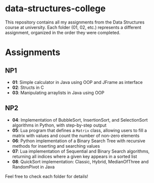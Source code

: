 # data-structures-college
This repository contains all my assignments from the Data Structures course at university. Each folder (01, 02, etc.) represents a different assignment, organized in the order they were completed.

# Assignments
## NP1
- **01**: Simple calculator in Java using OOP and JFrame as interface
- **02**: Structs in C
- **03**: Manipulating arraylists in Java using OOP
## NP2
- **04**: Implementation of BubbleSort, InsertionSort, and SelectionSort algorithms in Python, with step-by-step output
- **05**: Lua program that defines a `Matrix` class, allowing users to fill a matrix with values and count the number of non-zero elements
- **06**: Python implementation of a Binary Search Tree with recursive methods for inserting and searching values
- **07**: Lua implementation of Sequential and Binary Search algorithms, returning all indices where a given key appears in a sorted list
- **08**: QuickSort implementation: Classic, Hybrid, MedianOfThree and RandomPivot in Java

Feel free to check each folder for details!